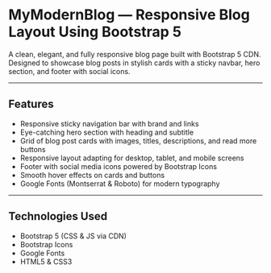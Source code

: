 
# MyModernBlog — Responsive Blog Layout Using Bootstrap 5

A clean, elegant, and fully responsive blog page built with Bootstrap 5 CDN.  
Designed to showcase blog posts in stylish cards with a sticky navbar, hero section, and footer with social icons.

---

## Features

- Responsive sticky navigation bar with brand and links  
- Eye-catching hero section with heading and subtitle  
- Grid of blog post cards with images, titles, descriptions, and read more buttons  
- Responsive layout adapting for desktop, tablet, and mobile screens  
- Footer with social media icons powered by Bootstrap Icons  
- Smooth hover effects on cards and buttons  
- Google Fonts (Montserrat & Roboto) for modern typography

---

## Technologies Used

- Bootstrap 5 (CSS & JS via CDN)  
- Bootstrap Icons  
- Google Fonts  
- HTML5 & CSS3  


